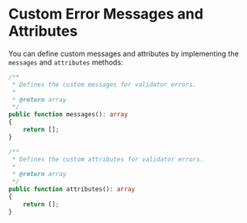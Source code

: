 # Custom Error Messages and Attributes

You can define custom messages and attributes by implementing the `messages` and `attributes` methods:

```php
/**
 * Defines the custom messages for validator errors.
 *
 * @return array
 */
public function messages(): array
{
    return [];
}

/**
 * Defines the custom attributes for validator errors.
 *
 * @return array
 */
public function attributes(): array
{
    return [];
}
```
